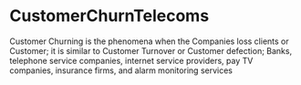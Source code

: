 # CustomerChurnTelecoms
Customer Churning is the phenomena when the Companies loss clients or Customer; it is similar to Customer Turnover or Customer defection; Banks, telephone service companies, internet service providers, pay TV companies, insurance firms, and alarm monitoring services 
